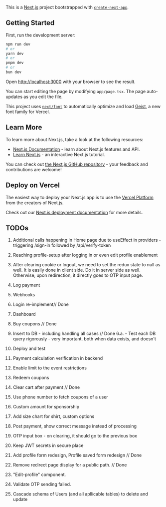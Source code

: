 This is a [Next.js](https://nextjs.org) project bootstrapped with [`create-next-app`](https://nextjs.org/docs/app/api-reference/cli/create-next-app).

## Getting Started

First, run the development server:

```bash
npm run dev
# or
yarn dev
# or
pnpm dev
# or
bun dev
```

Open [http://localhost:3000](http://localhost:3000) with your browser to see the result.

You can start editing the page by modifying `app/page.tsx`. The page auto-updates as you edit the file.

This project uses [`next/font`](https://nextjs.org/docs/app/building-your-application/optimizing/fonts) to automatically optimize and load [Geist](https://vercel.com/font), a new font family for Vercel.

## Learn More

To learn more about Next.js, take a look at the following resources:

- [Next.js Documentation](https://nextjs.org/docs) - learn about Next.js features and API.
- [Learn Next.js](https://nextjs.org/learn) - an interactive Next.js tutorial.

You can check out [the Next.js GitHub repository](https://github.com/vercel/next.js) - your feedback and contributions are welcome!

## Deploy on Vercel

The easiest way to deploy your Next.js app is to use the [Vercel Platform](https://vercel.com/new?utm_medium=default-template&filter=next.js&utm_source=create-next-app&utm_campaign=create-next-app-readme) from the creators of Next.js.

Check out our [Next.js deployment documentation](https://nextjs.org/docs/app/building-your-application/deploying) for more details.


## TODOs

1. Additional calls happening in Home page due to useEffect in providers - triggering /sign-in followed by /api/verify-token

2. Reaching profile-setup after logging in or even edit profile enablement

3. After clearing cookie or logout, we need to set the redux state to null as well. It is easily done in client side. Do it in server side as well. Otherwise, upon redirection, it directly goes to OTP input page. 




1. Log payment
2. Webhooks
3. Login re-implement// Done
4. Dashboard
5. Buy coupons // Done
6. Insert to DB - including handling all cases // Done
   6.a. - Test each DB query rigorously - very important. both when data exists, and doesn't
7. Deploy and test
8. Payment calculation verification in backend
9. Enable limit to the event restrictions
10. Redeem coupons
11. Clear cart after payment // Done
12. Use phone number to fetch coupons of a user
13. Custom amount for sponsorship
14. Add size chart for shirt, custom options
15. Post payment, show correct message instead of processing
16. OTP input box - on clearing, it should go to the previous box
17. Keep JWT secrets in secure place
18. Add profile form redesign, Profile saved form redesign // Done
19. Remove redirect page display for a public path.  // Done
20. "Edit-profile" component. 
21. Validate OTP sending failed. 
22. Cascade schema of Users (and all apllicable tables) to delete and update
